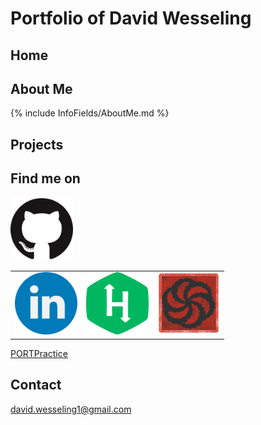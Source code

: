 # Portfolio of David Wesseling

## Home


## About Me 

{% include InfoFields/AboutMe.md %}


## Projects




## Find me on



<table style="border: 0px;>
    <tbody>
        <tr>
            <td><a href="https://github.com/Deign77"><img src="https://github.com/Deign77/PORTpractice/blob/master/Website%20Icons/GitHub-Mark-120px-plus.png?raw=true" border="0" width="100" height="100" alt="IMG"></a></td>
            <td><a href="https://uk.linkedin.com/in/david-wesseling-a511748a"><img src="https://github.com/Deign77/PORTpractice/blob/master/Website%20Icons/linkedin-icon.png?raw=true" width="100" height="100" alt="IMG"></a></td>
            <td><a href="https://www.hackerrank.com/david_wesseling1"><img src="https://github.com/Deign77/PORTpractice/blob/master/Website%20Icons/hackerrank-icon.png?raw=true" width="100" height="100" alt="IMG"></a></td>
            <td><a href="https://www.codewars.com/users/Deign"><img src="https://github.com/Deign77/PORTpractice/blob/master/Website%20Icons/codewars-icon.png?raw=true" width="100" height="100" alt="IMG"></a></td>
        </tr>
    </tbody>
</table>

[PORTPractice](https://deign77.github.io/PORTpractice/)

## Contact
david.wesseling1@gmail.com



